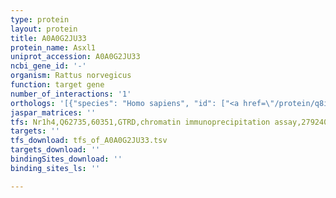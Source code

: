 ```yaml
---
type: protein
layout: protein
title: A0A0G2JU33
protein_name: Asxl1
uniprot_accession: A0A0G2JU33
ncbi_gene_id: '-'
organism: Rattus norvegicus
function: target gene
number_of_interactions: '1'
orthologs: '[{"species": "Homo sapiens", "id": ["<a href=\"/protein/q8ixj9\">Q8IXJ9</a>"]}, {"species": "Mus musculus", "id": ["<a href=\"/protein/p59598\">P59598</a>"]}]'
jaspar_matrices: ''
tfs: Nr1h4,Q62735,60351,GTRD,chromatin immunoprecipitation assay,27924024%5Buid%5D,No
targets: ''
tfs_download: tfs_of_A0A0G2JU33.tsv
targets_download: ''
bindingSites_download: ''
binding_sites_ls: ''

---
```

